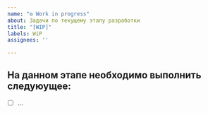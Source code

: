 ```yaml
---
name: "⚙️ Work in progress"
about: Задачи по текущему этапу разработки
title: "[WIP]"
labels: WiP
assignees: ''

---
```


## На данном этапе необходимо выполнить следуюущее:
- [ ] ...
